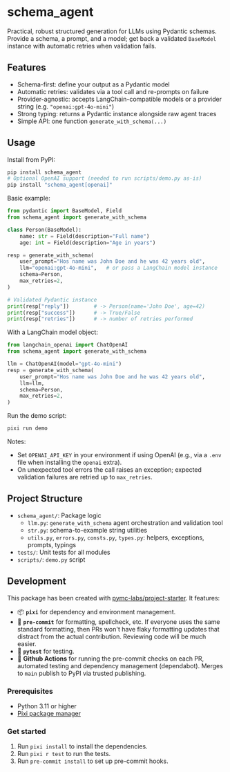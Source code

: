 # schema_agent

Practical, robust structured generation for LLMs using Pydantic schemas. Provide a schema, a prompt, and a model; get back a validated `BaseModel` instance with automatic retries when validation fails.

## Features

- Schema-first: define your output as a Pydantic model
- Automatic retries: validates via a tool call and re-prompts on failure
- Provider-agnostic: accepts LangChain-compatible models or a provider string (e.g. `"openai:gpt-4o-mini"`)
- Strong typing: returns a Pydantic instance alongside raw agent traces
- Simple API: one function `generate_with_schema(...)`

## Usage

Install from PyPI:

```bash
pip install schema_agent
# Optional OpenAI support (needed to run scripts/demo.py as-is)
pip install "schema_agent[openai]"
```

Basic example:

```python
from pydantic import BaseModel, Field
from schema_agent import generate_with_schema

class Person(BaseModel):
    name: str = Field(description="Full name")
    age: int = Field(description="Age in years")

resp = generate_with_schema(
    user_prompt="Hos name was John Doe and he was 42 years old",
    llm="openai:gpt-4o-mini",   # or pass a LangChain model instance
    schema=Person,
    max_retries=2,
)

# Validated Pydantic instance
print(resp["reply"])        # -> Person(name='John Doe', age=42)
print(resp["success"])      # -> True/False
print(resp["retries"])      # -> number of retries performed
```

With a LangChain model object:

```python
from langchain_openai import ChatOpenAI
from schema_agent import generate_with_schema

llm = ChatOpenAI(model="gpt-4o-mini")
resp = generate_with_schema(
    user_prompt="Hos name was John Doe and he was 42 years old",
    llm=llm,
    schema=Person,
    max_retries=2,
)
```

Run the demo script:

```bash
pixi run demo
```

Notes:

- Set `OPENAI_API_KEY` in your environment if using OpenAI (e.g., via a `.env` file when installing the `openai` extra).
- On unexpected tool errors the call raises an exception; expected validation failures are retried up to `max_retries`.

## Project Structure

- `schema_agent/`: Package logic
  - `llm.py`: `generate_with_schema` agent orchestration and validation tool
  - `str.py`: schema-to-example string utilities
  - `utils.py`, `errors.py`, `consts.py`, `types.py`: helpers, exceptions, prompts, typings
- `tests/`: Unit tests for all modules
- `scripts/`: `demo.py` script

## Development

This package has been created with [pymc-labs/project-starter](https://github.com/pymc-labs/project-starter). It features:

- 📦 **`pixi`** for dependency and environment management.
- 🧹 **`pre-commit`** for formatting, spellcheck, etc. If everyone uses the same standard formatting, then PRs won't have flaky formatting updates that distract from the actual contribution. Reviewing code will be much easier.
- 🧪 **`pytest`** for testing.
- 🔄 **Github Actions** for running the pre-commit checks on each PR, automated testing and dependency management (dependabot). Merges to `main` publish to PyPI via trusted publishing.

### Prerequisites

- Python 3.11 or higher
- [Pixi package manager](https://pixi.sh/latest/)

### Get started

1. Run `pixi install` to install the dependencies.
2. Run `pixi r test` to run the tests.
3. Run `pre-commit install` to set up pre-commit hooks.
